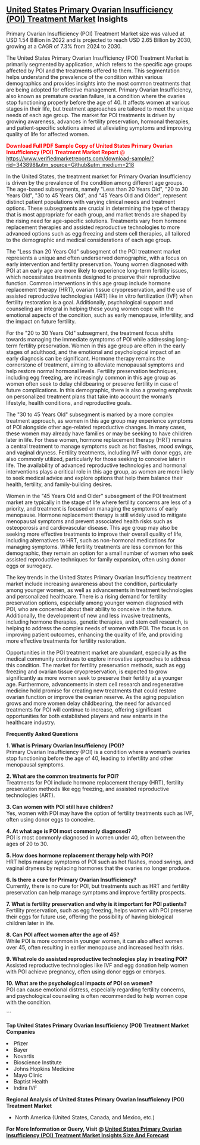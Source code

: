 <h2><a href="https://www.verifiedmarketreports.com/download-sample/?rid=343898&amp;utm_source=Github&amp;utm_medium=218" target="_blank">United States Primary Ovarian Insufficiency (POI) Treatment Market</a> Insights</h2><p>Primary Ovarian Insufficiency (POI) Treatment Market size was valued at USD 1.54 Billion in 2022 and is projected to reach USD 2.65 Billion by 2030, growing at a CAGR of 7.3% from 2024 to 2030.</p><p> <p>The United States Primary Ovarian Insufficiency (POI) Treatment Market is primarily segmented by application, which refers to the specific age groups affected by POI and the treatments offered to them. This segmentation helps understand the prevalence of the condition within various demographics and provides insights into the most common treatments that are being adopted for effective management. Primary Ovarian Insufficiency, also known as premature ovarian failure, is a condition where the ovaries stop functioning properly before the age of 40. It affects women at various stages in their life, but treatment approaches are tailored to meet the unique needs of each age group. The market for POI treatments is driven by growing awareness, advances in fertility preservation, hormonal therapies, and patient-specific solutions aimed at alleviating symptoms and improving quality of life for affected women. <p><span class=""><span style="color: #ff0000;"><strong>Download Full PDF Sample Copy of United States Primary Ovarian Insufficiency (POI) Treatment Market Report</strong> @ </span><a href="https://www.verifiedmarketreports.com/download-sample/?rid=343898&amp;utm_source=Github&amp;utm_medium=218" target="_blank">https://www.verifiedmarketreports.com/download-sample/?rid=343898&amp;utm_source=Github&amp;utm_medium=218</a></span></p></p> <p>In the United States, the treatment market for Primary Ovarian Insufficiency is driven by the prevalence of the condition among different age groups. The age-based subsegments, namely "Less than 20 Years Old", "20 to 30 Years Old", "30 to 45 Years Old", and "45 Years Old and Older", represent distinct patient populations with varying clinical needs and treatment options. These subsegments are crucial in determining the type of therapy that is most appropriate for each group, and market trends are shaped by the rising need for age-specific solutions. Treatments vary from hormone replacement therapies and assisted reproductive technologies to more advanced options such as egg freezing and stem cell therapies, all tailored to the demographic and medical considerations of each age group. <p>The "Less than 20 Years Old" subsegment of the POI treatment market represents a unique and often underserved demographic, with a focus on early intervention and fertility preservation. Young women diagnosed with POI at an early age are more likely to experience long-term fertility issues, which necessitates treatments designed to preserve their reproductive function. Common interventions in this age group include hormone replacement therapy (HRT), ovarian tissue cryopreservation, and the use of assisted reproductive technologies (ART) like in vitro fertilization (IVF) when fertility restoration is a goal. Additionally, psychological support and counseling are integral in helping these young women cope with the emotional aspects of the condition, such as early menopause, infertility, and the impact on future fertility. <p>For the "20 to 30 Years Old" subsegment, the treatment focus shifts towards managing the immediate symptoms of POI while addressing long-term fertility preservation. Women in this age group are often in the early stages of adulthood, and the emotional and psychological impact of an early diagnosis can be significant. Hormone therapy remains the cornerstone of treatment, aiming to alleviate menopausal symptoms and help restore normal hormonal levels. Fertility preservation techniques, including egg freezing, are increasingly common in this age group as women often seek to delay childbearing or preserve fertility in case of future complications. In this demographic, there is also a growing emphasis on personalized treatment plans that take into account the woman’s lifestyle, health conditions, and reproductive goals. <p>The "30 to 45 Years Old" subsegment is marked by a more complex treatment approach, as women in this age group may experience symptoms of POI alongside other age-related reproductive changes. In many cases, these women may already have families or may be seeking to have children later in life. For these women, hormone replacement therapy (HRT) remains a central treatment to manage symptoms such as hot flashes, mood swings, and vaginal dryness. Fertility treatments, including IVF with donor eggs, are also commonly utilized, particularly for those seeking to conceive later in life. The availability of advanced reproductive technologies and hormonal interventions plays a critical role in this age group, as women are more likely to seek medical advice and explore options that help them balance their health, fertility, and family-building desires. <p>Women in the "45 Years Old and Older" subsegment of the POI treatment market are typically in the stage of life where fertility concerns are less of a priority, and treatment is focused on managing the symptoms of early menopause. Hormone replacement therapy is still widely used to mitigate menopausal symptoms and prevent associated health risks such as osteoporosis and cardiovascular disease. This age group may also be seeking more effective treatments to improve their overall quality of life, including alternatives to HRT, such as non-hormonal medications for managing symptoms. While fertility treatments are less common for this demographic, they remain an option for a small number of women who seek assisted reproductive techniques for family expansion, often using donor eggs or surrogacy. <p>The key trends in the United States Primary Ovarian Insufficiency treatment market include increasing awareness about the condition, particularly among younger women, as well as advancements in treatment technologies and personalized healthcare. There is a rising demand for fertility preservation options, especially among younger women diagnosed with POI, who are concerned about their ability to conceive in the future. Additionally, the development of new and less invasive treatments, including hormone therapies, genetic therapies, and stem cell research, is helping to address the complex needs of women with POI. The focus is on improving patient outcomes, enhancing the quality of life, and providing more effective treatments for fertility restoration. <p>Opportunities in the POI treatment market are abundant, especially as the medical community continues to explore innovative approaches to address this condition. The market for fertility preservation methods, such as egg freezing and ovarian tissue cryopreservation, is expected to grow significantly as more women seek to preserve their fertility at a younger age. Furthermore, advancements in stem cell research and regenerative medicine hold promise for creating new treatments that could restore ovarian function or improve the ovarian reserve. As the aging population grows and more women delay childbearing, the need for advanced treatments for POI will continue to increase, offering significant opportunities for both established players and new entrants in the healthcare industry. <p><strong>Frequently Asked Questions</strong></p> <p><strong>1. What is Primary Ovarian Insufficiency (POI)?</strong><br>Primary Ovarian Insufficiency (POI) is a condition where a woman’s ovaries stop functioning before the age of 40, leading to infertility and other menopausal symptoms.</p> <p><strong>2. What are the common treatments for POI?</strong><br>Treatments for POI include hormone replacement therapy (HRT), fertility preservation methods like egg freezing, and assisted reproductive technologies (ART).</p> <p><strong>3. Can women with POI still have children?</strong><br>Yes, women with POI may have the option of fertility treatments such as IVF, often using donor eggs to conceive.</p> <p><strong>4. At what age is POI most commonly diagnosed?</strong><br>POI is most commonly diagnosed in women under 40, often between the ages of 20 to 30.</p> <p><strong>5. How does hormone replacement therapy help with POI?</strong><br>HRT helps manage symptoms of POI such as hot flashes, mood swings, and vaginal dryness by replacing hormones that the ovaries no longer produce.</p> <p><strong>6. Is there a cure for Primary Ovarian Insufficiency?</strong><br>Currently, there is no cure for POI, but treatments such as HRT and fertility preservation can help manage symptoms and improve fertility prospects.</p> <p><strong>7. What is fertility preservation and why is it important for POI patients?</strong><br>Fertility preservation, such as egg freezing, helps women with POI preserve their eggs for future use, offering the possibility of having biological children later in life.</p> <p><strong>8. Can POI affect women after the age of 45?</strong><br>While POI is more common in younger women, it can also affect women over 45, often resulting in earlier menopause and increased health risks.</p> <p><strong>9. What role do assisted reproductive technologies play in treating POI?</strong><br>Assisted reproductive technologies like IVF and egg donation help women with POI achieve pregnancy, often using donor eggs or embryos.</p> <p><strong>10. What are the psychological impacts of POI on women?</strong><br>POI can cause emotional distress, especially regarding fertility concerns, and psychological counseling is often recommended to help women cope with the condition.</p> ```</p><p><strong>Top United States Primary Ovarian Insufficiency (POI) Treatment Market Companies</strong></p><div data-test-id=""><p><li>Pfizer</li><li> Bayer</li><li> Novartis</li><li> Bioscience Institute</li><li> Johns Hopkins Medicine</li><li> Mayo Clinic</li><li> Baptist Health</li><li> Indira IVF</li></p><div><strong>Regional Analysis of&nbsp;United States Primary Ovarian Insufficiency (POI) Treatment Market</strong></div><ul><li dir="ltr"><p dir="ltr">North America&nbsp;(United States, Canada, and Mexico, etc.)</p></li></ul><p><strong>For More Information or Query, Visit @&nbsp;</strong><strong><a href="https://www.verifiedmarketreports.com/product/primary-ovarian-insufficiency-poi-treatment-market/?utm_source=Github&amp;utm_medium=218" target="_blank">United States Primary Ovarian Insufficiency (POI) Treatment Market Insights Size And Forecast</a></strong></p></div>

